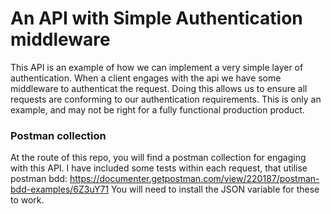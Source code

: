 # An API with Simple Authentication middleware 

This API is an example of how we can implement a very simple layer of authentication. When a client engages with the api we have some middleware to authenticat the request. Doing this allows us to ensure all requests are conforming to our authentication requirements. This is only an example, and may not be right for a fully functional production product.

### Postman collection
At the route of this repo, you will find a postman collection for engaging with this API. I have included some tests within each request, that utilise postman bdd: https://documenter.getpostman.com/view/220187/postman-bdd-examples/6Z3uY71 You will need to install the JSON variable for these to work.
